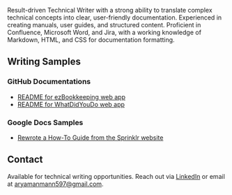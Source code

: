 Result-driven Technical Writer with a strong ability to translate complex technical concepts into clear, user-friendly documentation. Experienced in creating manuals, user guides, and structured content. Proficient in Confluence, Microsoft Word, and Jira, with a working knowledge of Markdown, HTML, and CSS for documentation formatting.

## Writing Samples
### GitHub Documentations
- [README for ezBookkeeping web app](./ez_contribution.md)  
- [README for WhatDidYouDo web app](./whatdidyoudo_contribution.md)  

### Google Docs Samples
- [Rewrote a How-To Guide from the Sprinklr website](https://docs.google.com/document/d/1wBeiZh1cRBETC_Pv17FsyNXSnZbPBcXA/edit?usp=sharing&ouid=104001367623014874862&rtpof=true&sd=true)   

## Contact  
Available for technical writing opportunities. Reach out via [LinkedIn](https://www.linkedin.com/in/aryaman-mann/) or email at [aryamanmann597@gmail.com](mailto:aryamanmann597@gmail.com).  
